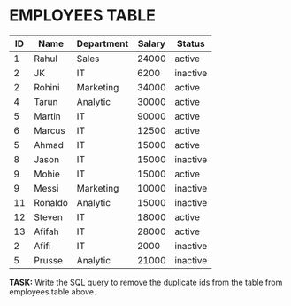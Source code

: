 # EMPLOYEES TABLE

| ID | Name | Department | Salary | Status |
|---|---|---|---|---|
| 1  | Rahul | Sales | 24000  | active |
| 2  | JK  | IT | 6200  | inactive  |
| 2  | Rohini | Marketing | 34000 | active |
| 4  | Tarun | Analytic | 30000 | active |
| 5  | Martin | IT | 90000 | active |
| 6  | Marcus | IT | 12500 | active |
| 5  | Ahmad | IT | 15000 | active |
| 8  | Jason | IT | 15000 | inactive |
| 9  | Mohie | IT | 15000 | active |
| 9  | Messi | Marketing | 10000 | inactive |
| 11  | Ronaldo | Analytic | 15000 | inactive |
| 12  | Steven | IT | 18000 | active |
| 13  | Afifah | IT | 28000 | active |
| 2  | Afifi | IT | 2000 | inactive |
| 5  | Prusse | Analytic | 21000 | inactive |


**TASK:**
Write the SQL query to remove the duplicate ids from the table from employees table above.